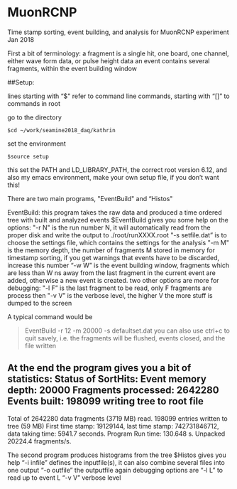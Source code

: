 # MuonRCNP

Time stamp sorting, event building, and analysis for MuonRCNP experiment Jan 2018

First a bit of terminology:
a fragment is a single hit, one board, one channel, either wave form data, or pulse height data
an event contains several fragments, within the event building window

##Setup:

lines starting with “$" refer to command line commands, starting with “[]” to commands in root

go to the directory
```
$cd ~/work/seamine2018_daq/kathrin
```
set the environment
```
$source setup
```
this set the PATH and LD_LIBRARY_PATH, the correct root version 6.12, and also my emacs environment, make your own setup file, if you don’t want this!



There are two main programs, "EventBuild" and “Histos"

EventBuild:
this program takes the raw data and produced a time ordered tree with built and analyzed events
$EventBuild
gives you some help on the options:
"-r N" is the run number N, it will automatically read from the proper disk and write the output to ./root/runXXXX.root
"-s setfile.dat” is to choose the settings file, which contains the settings for the analysis
"-m M" is the memory depth, the number of fragments M stored in memory for timestamp sorting, if you get warnings that events have to be discarded, increase this number
“-w W” is the event building window, fragments which are less than W ns away from the last fragment in the current event are added, otherwise a new event is created.
two other options are more for debugging:
"-l F” is the last fragment to be read, only F fragments are process then
"-v V” is the verbose level, the higher V the more stuff is dumped to the screen

A typical command would be
>EventBuild -r 12 -m 20000 -s defaultset.dat
you can also use ctrl+c to quit savely, i.e. the fragments will be flushed, events closed, and the file written

At the end the program gives you a bit of statistics:
Status of SortHits:
Event memory depth: 20000
Fragments processed:   2642280
Events built:   198099
writing tree to root file
------------------------------------
Total of 2642280 data fragments (3719 MB) read.
198099 entries written to tree (59 MB)
First time stamp: 19129144, last time stamp: 742731846712, data taking time: 5941.7 seconds.
Program Run time: 130.648 s.
Unpacked 20224.4 fragments/s.

The second program produces histograms from the tree
$Histos
gives you help
“-i infile” defines the inputfile(s), it can also combine several files into one output
“-o outfile” the outputfile
again debugging options are
“-l L” to read up to event L
“-v V” verbose level
